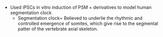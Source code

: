 - Used iPSCs in vitro induction of PSM + derivatives to model human segmentation clock
	- Segmentation clock= Believed to underlie the rhythmic and controlled emergence of somites, which give rise to the segmental patter of the vertebrate axial skeleton. 